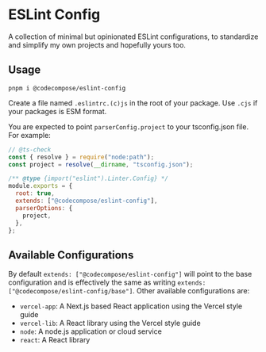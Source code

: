 # ESLint Config

A collection of minimal but opinionated ESLint configurations, to standardize and simplify my own projects and hopefully yours too.

## Usage

`pnpm i @codecompose/eslint-config`

Create a file named `.eslintrc.(c)js` in the root of your package. Use `.cjs` if your packages is ESM format.

You are expected to point `parserConfig.project` to your tsconfig.json file. For example:

```js
// @ts-check
const { resolve } = require("node:path");
const project = resolve(__dirname, "tsconfig.json");

/** @type {import("eslint").Linter.Config} */
module.exports = {
  root: true,
  extends: ["@codecompose/eslint-config"],
  parserOptions: {
    project,
  },
};
```

## Available Configurations

By default `extends: ["@codecompose/eslint-config"]` will point to the base configuration and is effectively the same as writing `extends: ["@codecompose/eslint-config/base"]`. Other available configurations are:

- `vercel-app`: A Next.js based React application using the Vercel style guide
- `vercel-lib`: A React library using the Vercel style guide
- `node`: A node.js application or cloud service
- `react`: A React library
